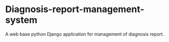 # Diagnosis-report-management-system
A web base python Django application for management of diagnosis report.
